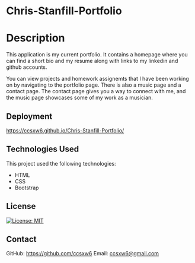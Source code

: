 # Chris-Stanfill-Portfolio

# Description 
This application is my current portfolio. It contains a homepage where you can find a short bio and my resume along with links to my linkedin and github accounts. 

You can view projects and homework assignemts that I have been working on by navigating to the portfolio page. There is also a music page and a contact page. The contact page gives you a way to connect with me, and the music page showcases some of my work as a musician. 

## Deployment

https://ccsxw6.github.io/Chris-Stanfill-Portfolio/

## Technologies Used
This project used the following technologies:
- HTML
- CSS
- Bootstrap

## License
[![License: MIT](https://img.shields.io/badge/License-MIT-yellow.svg)](https://opensource.org/licenses/MIT)



## Contact
GitHub: https://github.com/ccsxw6
Email: ccsxw6@gmail.com